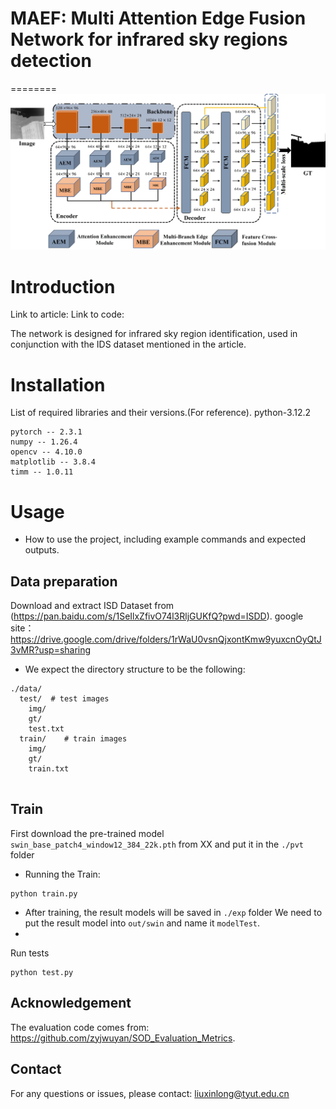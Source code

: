 # MAEF: Multi Attention Edge Fusion Network for infrared sky regions detection
========
![framework](./fig/all.jpg)


# Introduction
Link to article:
Link to code:

The network is designed for infrared sky region identification, used in conjunction with the IDS dataset mentioned in the article.
# Installation
List of required libraries and their versions.(For reference).
python-3.12.2

```
pytorch -- 2.3.1
numpy -- 1.26.4
opencv -- 4.10.0
matplotlib -- 3.8.4
timm -- 1.0.11
```

# Usage
- How to use the project, including example commands and expected outputs.

## Data preparation

Download and extract ISD Dataset from
(https://pan.baidu.com/s/1SeIlxZfivO74l3RljGUKfQ?pwd=ISDD).
google site：
https://drive.google.com/drive/folders/1rWaU0vsnQjxontKmw9yuxcnOyQtJ3vMR?usp=sharing

- We expect the directory structure to be the following:
```
./data/
  test/  # test images
    img/
    gt/
    test.txt     
  train/    # train images
    img/
    gt/
    train.txt  
    
```
## Train

First download the pre-trained model `swin_base_patch4_window12_384_22k.pth` from XX and put it in the `./pvt` folder

- Running the Train:
```
python train.py 
```
- After training, the result models will be saved in `./exp` folder
We need to put the result model into `out/swin` and name it `modelTest`.
- 
Run tests
```
python test.py 
```

## Acknowledgement
 The evaluation code comes from: https://github.com/zyjwuyan/SOD_Evaluation_Metrics.


## Contact
For any questions or issues, please contact:
liuxinlong@tyut.edu.cn



